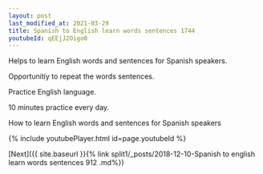 ```yaml
---
layout: post
last_modified_at: 2021-03-29
title: Spanish to English learn words sentences 1744 
youtubeId: qEEjJ2Oigo0
---
```

 
 
Helps to learn English words and sentences for Spanish speakers.

Opportunitiy to repeat the words sentences. 

Practice English language. 
 
10 minutes practice every day. 
 
How to learn English words and sentences for Spanish speakers 
 
{% include youtubePlayer.html id=page.youtubeId %}
 
 
[Next]({{ site.baseurl }}{% link  split1/_posts/2018-12-10-Spanish to english learn words sentences 912 .md%})
 
